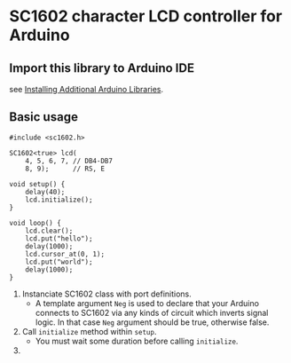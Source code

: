# SC1602 character LCD controller for Arduino

## Import this library to Arduino IDE

see [Installing Additional Arduino Libraries](https://www.arduino.cc/en/Guide/Libraries).

## Basic usage

    #include <sc1602.h>

    SC1602<true> lcd(
        4, 5, 6, 7, // DB4-DB7
        8, 9);      // RS, E

    void setup() {
        delay(40);
        lcd.initialize();
    }

    void loop() {
        lcd.clear();
        lcd.put("hello");
        delay(1000);
        lcd.cursor_at(0, 1);
        lcd.put("world");
        delay(1000);
    }

1. Instanciate SC1602 class with port definitions.
    - A template argument `Neg` is used to declare that your Arduino
    connects to SC1602 via any kinds of circuit which inverts signal logic.
    In that case `Neg` argument should be true, otherwise false.
2. Call `initialize` method within `setup`.
    - You must wait some duration before calling `initialize`.
3. 